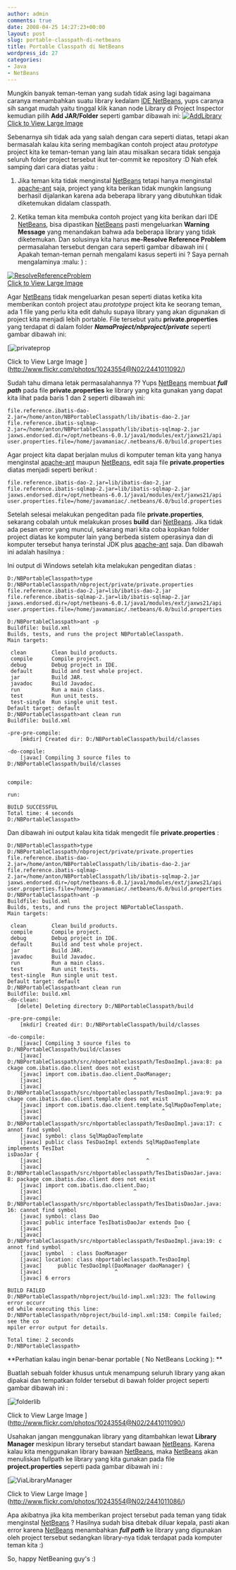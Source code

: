 ```yaml
---
author: admin
comments: true
date: 2008-04-25 14:27:23+00:00
layout: post
slug: portable-classpath-di-netbeans
title: Portable Classpath di NetBeans
wordpress_id: 27
categories:
- Java
- NetBeans
---
```


Mungkin banyak teman-teman yang sudah tidak asing lagi bagaimana caranya menambahkan suatu library kedalam [IDE NetBeans](http://www.netbeans.org/), yups caranya sih sangat mudah yaitu tinggal klik kanan node Library di Project Inspector kemudian pilih **Add JAR/Folder** seperti gambar dibawah ini:
[![AddLibrary](http://farm3.static.flickr.com/2079/2441011080_94ff31e2db_m.jpg)  
Click to View Large Image
](http://www.flickr.com/photos/10243554@N02/2441011080/)

<!-- more -->
Sebenarnya sih tidak ada yang salah dengan cara seperti diatas, tetapi akan bermasalah kalau kita sering membagikan contoh project atau _prototype_ project kita ke teman-teman yang lain atau misalkan secara tidak sengaja seluruh folder project tersebut ikut ter-commit ke repository :D Nah efek samping dari cara diatas yaitu :




  1. Jika teman kita tidak menginstal [NetBeans](http://www.netbeans.org/) tetapi hanya menginstal [apache-ant](http://ant.apache.org/) saja, project yang kita berikan tidak mungkin langsung berhasil dijalankan karena ada beberapa library yang dibutuhkan tidak diketemukan didalam classpath.


  2. Ketika teman kita membuka contoh project yang kita berikan dari IDE [NetBeans](http://www.netbeans.org/), bisa dipastikan [NetBeans](http://www.netbeans.org/) pasti mengeluarkan **Warning Message** yang menandakan bahwa ada beberapa library yang tidak diketemukan. Dan solusinya kita harus **me-Resolve Reference Problem** permasalahan tersebut dengan cara seperti gambar dibawah ini ( Apakah teman-teman pernah mengalami kasus seperti ini ? Saya pernah mengalaminya :malu: ) :

[![ResolveReferenceProblem](http://farm3.static.flickr.com/2262/2441011084_10003d23dc_m.jpg)  
Click to View Large Image
](http://www.flickr.com/photos/10243554@N02/2441011084/)



Agar [NetBeans](http://www.netbeans.org/) tidak mengeluarkan pesan seperti diatas ketika kita memberikan contoh project atau _prototype_ project kita ke seorang teman, ada 1 file yang perlu kita edit dahulu supaya library yang akan digunakan di project kita menjadi lebih portable. File tersebut yaitu **private.properties** yang terdapat di dalam folder **_NamaProject/nbproject/private_** seperti gambar dibawah ini:

[![privateprop](http://farm4.static.flickr.com/3035/2441011092_b2344c04fb_m.jpg)
  
Click to View Large Image
](http://www.flickr.com/photos/10243554@N02/2441011092/)

Sudah tahu dimana letak permasalahannya ?? Yups [NetBeans](http://www.netbeans.org/) membuat **_full path_** pada file **private.properties** ke library yang kita gunakan yang dapat kita lihat pada baris 1 dan 2 seperti dibawah ini:

    
    
    file.reference.ibatis-dao-2.jar=/home/anton/NBPortableClasspath/lib/ibatis-dao-2.jar
    file.reference.ibatis-sqlmap-2.jar=/home/anton/NBPortableClasspath/lib/ibatis-sqlmap-2.jar
    jaxws.endorsed.dir=/opt/netbeans-6.0.1/java1/modules/ext/jaxws21/api
    user.properties.file=/home/javamaniac/.netbeans/6.0/build.properties
    



Agar project kita dapat berjalan mulus di komputer teman kita yang hanya menginstal [apache-ant](http://ant.apache.org/) maupun [NetBeans](http://www.netbeans.org/), edit saja file **private.properties** diatas menjadi seperti berikut :

    
    
    file.reference.ibatis-dao-2.jar=lib/ibatis-dao-2.jar
    file.reference.ibatis-sqlmap-2.jar=lib/ibatis-sqlmap-2.jar
    jaxws.endorsed.dir=/opt/netbeans-6.0.1/java1/modules/ext/jaxws21/api
    user.properties.file=/home/javamaniac/.netbeans/6.0/build.properties
    



Setelah selesai melakukan pengeditan pada file **private.properties**, sekarang cobalah untuk melakukan proses **build** dari [NetBeans](http://www.netbeans.org/). Jika tidak ada pesan error yang muncul, sekarang mari kita coba kopikan folder project diatas ke komputer lain yang berbeda sistem operasinya dan di komputer tersebut hanya terinstal JDK plus [apache-ant](http://ant.apache.org/) saja. Dan dibawah ini adalah hasilnya :

Ini output di Windows setelah kita melakukan pengeditan diatas :

    
    
    D:/NBPortableClasspath>type D:/NBPortableClasspath/nbproject/private/private.properties
    file.reference.ibatis-dao-2.jar=lib/ibatis-dao-2.jar
    file.reference.ibatis-sqlmap-2.jar=lib/ibatis-sqlmap-2.jar
    jaxws.endorsed.dir=/opt/netbeans-6.0.1/java1/modules/ext/jaxws21/api
    user.properties.file=/home/javamaniac/.netbeans/6.0/build.properties
    
    D:/NBPortableClasspath>ant -p
    Buildfile: build.xml
    Builds, tests, and runs the project NBPortableClasspath.
    Main targets:
    
     clean        Clean build products.
     compile      Compile project.
     debug        Debug project in IDE.
     default      Build and test whole project.
     jar          Build JAR.
     javadoc      Build Javadoc.
     run          Run a main class.
     test         Run unit tests.
     test-single  Run single unit test.
    Default target: default
    D:/NBPortableClasspath>ant clean run
    Buildfile: build.xml
    
    -pre-pre-compile:
        [mkdir] Created dir: D:/NBPortableClasspath/build/classes
    
    -do-compile:
        [javac] Compiling 3 source files to D:/NBPortableClasspath/build/classes
    
    
    compile:
    
    run:
    
    BUILD SUCCESSFUL
    Total time: 4 seconds
    D:/NBPortableClasspath>
    



Dan dibawah ini output kalau kita tidak mengedit file **private.properties** :

    
    
    D:/NBPortableClasspath>type D:/NBPortableClasspath/nbproject/private/private.properties
    file.reference.ibatis-dao-2.jar=/home/anton/NBPortableClasspath/lib/ibatis-dao-2.jar
    file.reference.ibatis-sqlmap-2.jar=/home/anton/NBPortableClasspath/lib/ibatis-sqlmap-2.jar
    jaxws.endorsed.dir=/opt/netbeans-6.0.1/java1/modules/ext/jaxws21/api
    user.properties.file=/home/javamaniac/.netbeans/6.0/build.properties
    D:/NBPortableClasspath>ant -p
    Buildfile: build.xml
    Builds, tests, and runs the project NBPortableClasspath.
    Main targets:
    
     clean        Clean build products.
     compile      Compile project.
     debug        Debug project in IDE.
     default      Build and test whole project.
     jar          Build JAR.
     javadoc      Build Javadoc.
     run          Run a main class.
     test         Run unit tests.
     test-single  Run single unit test.
    Default target: default
    D:/NBPortableClasspath>ant clean run
    Buildfile: build.xml
    -do-clean:
       [delete] Deleting directory D:/NBPortableClasspath/build
    
    -pre-pre-compile:
        [mkdir] Created dir: D:/NBPortableClasspath/build/classes
    
    -do-compile:
        [javac] Compiling 3 source files to D:/NBPortableClasspath/build/classes
        [javac] D:/NBPortableClasspath/src/nbportableclasspath/TesDaoImpl.java:8: pa
    ckage com.ibatis.dao.client does not exist
        [javac] import com.ibatis.dao.client.DaoManager;
        [javac]                             ^
        [javac] D:/NBPortableClasspath/src/nbportableclasspath/TesDaoImpl.java:9: pa
    ckage com.ibatis.dao.client.template does not exist
        [javac] import com.ibatis.dao.client.template.SqlMapDaoTemplate;
        [javac]                                      ^
        [javac] D:/NBPortableClasspath/src/nbportableclasspath/TesDaoImpl.java:17: c
    annot find symbol
        [javac] symbol: class SqlMapDaoTemplate
        [javac] public class TesDaoImpl extends SqlMapDaoTemplate implements TesIbat
    isDaoJar {
        [javac]                                 ^
        [javac] D:/NBPortableClasspath/src/nbportableclasspath/TesIbatisDaoJar.java:
    8: package com.ibatis.dao.client does not exist
        [javac] import com.ibatis.dao.client.Dao;
        [javac]                             ^
        [javac] D:/NBPortableClasspath/src/nbportableclasspath/TesIbatisDaoJar.java:
    16: cannot find symbol
        [javac] symbol: class Dao
        [javac] public interface TesIbatisDaoJar extends Dao {
        [javac]                                          ^
        [javac] D:/NBPortableClasspath/src/nbportableclasspath/TesDaoImpl.java:19: c
    annot find symbol
        [javac] symbol  : class DaoManager
        [javac] location: class nbportableclasspath.TesDaoImpl
        [javac]     public TesDaoImpl(DaoManager daoManager) {
        [javac]                       ^
        [javac] 6 errors
    
    BUILD FAILED
    D:/NBPortableClasspath/nbproject/build-impl.xml:323: The following error occurr
    ed while executing this line:
    D:/NBPortableClasspath/nbproject/build-impl.xml:158: Compile failed; see the co
    mpiler error output for details.
    
    Total time: 2 seconds
    D:/NBPortableClasspath>
    



**Perhatian kalau ingin benar-benar portable ( No NetBeans Locking ): **  

Buatlah sebuah folder khusus untuk menampung seluruh library yang akan dipakai dan tempatkan folder tersebut di bawah folder project seperti gambar dibawah ini :

[![folderlib](http://farm3.static.flickr.com/2105/2441011090_8e7f571e28_m.jpg)
  
Click to View Large Image
](http://www.flickr.com/photos/10243554@N02/2441011090/)

Usahakan jangan menggunakan library yang ditambahkan lewat **Library Manager** meskipun library tersebut standart bawaan [NetBeans](http://www.netbeans.org/). Karena kalau kita menggunakan library bawaan [NetBeans](http://www.netbeans.org/), maka [NetBeans](http://www.netbeans.org/) akan menuliskan fullpath ke library yang kita gunakan pada file **project.properties** seperti pada gambar dibawah ini :

[![ViaLibraryManager](http://farm3.static.flickr.com/2327/2441011086_edecee927f_m.jpg)
  
Click to View Large Image
](http://www.flickr.com/photos/10243554@N02/2441011086/)

Apa akibatnya jika kita memberikan project tersebut pada teman yang tidak menginstal [NetBeans](http://www.netbeans.org/) ? Hasilnya sudah bisa ditebak diluar kepala, pasti akan error karena [NetBeans](http://www.netbeans.org/) menambahkan **_full path_** ke library yang digunakan oleh project tersebut sedangkan library-nya tidak terdapat pada komputer teman kita :)

So, happy NetBeaning guy's :)
